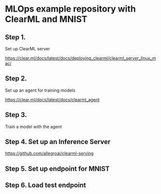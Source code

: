 # MLOps example repository with ClearML and MNIST


## Step 1.
Set up ClearML server

https://clear.ml/docs/latest/docs/deploying_clearml/clearml_server_linux_mac/

## Step 2.
Set up an agent for training models

https://clear.ml/docs/latest/docs/clearml_agent

## Step 3.
Train a model with the agent

## Step 4. Set up an Inference Server
https://github.com/allegroai/clearml-serving

## Step 5. Set up endpoint for MNIST

## Step 6. Load test endpoint

